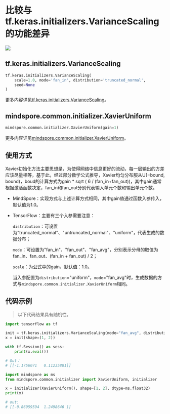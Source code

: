 # 比较与tf.keras.initializers.VarianceScaling的功能差异

<a href="https://gitee.com/mindspore/docs/blob/r1.7/docs/mindspore/source_zh_cn/note/api_mapping/tensorflow_diff/initXavierUniform.md " target="_blank"><img src="https://mindspore-website.obs.cn-north-4.myhuaweicloud.com/website-images/master/resource/_static/logo_source.png"></a>

## tf.keras.initializers.VarianceScaling

```python
tf.keras.initializers.VarianceScaling(
    scale=1.0, mode='fan_in', distribution='truncated_normal',
    seed=None
)
```

更多内容详见[tf.keras.initializers.VarianceScaling](https://www.tensorflow.org/api_docs/python/tf/keras/initializers/VarianceScaling)。

## mindspore.common.initializer.XavierUniform

```python
mindspore.common.initializer.XavierUniform(gain=1)
```

更多内容详见[mindspore.common.initializer.XavierUniform](https://mindspore.cn/docs/zh-CN/r1.7/api_python/mindspore.common.initializer.html#mindspore.common.initializer.XavierUniform)。

## 使用方式

Xavier初始化方法主要思想是，为使得网络中信息更好的流动，每一层输出的方差应该尽量相等，基于此，经过部分数学公式推导，Xavier均匀分布服从U(−bound, bound)，boud的计算方式为gain * sqrt ( 6 / (fan_in+fan_out))，其中gain通常根据激活函数决定，fan_in和fan_out分别代表输入单元个数和输出单元个数。

- MindSpore：实现方式与上述计算方式相同，其中gain值通过函数入参传入，默认值为1.0。

- TensorFlow：主要有三个入参需要注意：

  `distribution`：可设置为"truncated_normal"、"untruncated_normal"、"uniform"，代表生成的数据分布；

  `mode`：可设置为"fan_in"、"fan_out"、"fan_avg"，分别表示分母的取值为fan_in、fan_out、(fan_in + fan_out) / 2；

  `scale`：为公式中的gain，默认值：1.0。

  当入参配置为`distribution`="uniform"，`mode`="fan_avg"时，生成数据的方式与`mindspore.common.initializer.XavierUniform`相同。

## 代码示例

> 以下代码结果具有随机性。

```python
import tensorflow as tf

init = tf.keras.initializers.VarianceScaling(mode="fan_avg", distribution="uniform")
x = init(shape=(1, 2))

with tf.Session() as sess:
    print(x.eval())

# Out：
# [[-1.1756071   0.11235881]]
```

```python
import mindspore as ms
from mindspore.common.initializer import XavierUniform, initializer

x = initializer(XavierUniform(), shape=[1, 2], dtype=ms.float32)
print(x)

# out:
# [[-0.86959594  1.2498646 ]]
```
